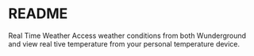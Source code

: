 # README

Real Time Weather
Access weather conditions from both Wunderground and view real tive temperature from your personal temperature device. 
